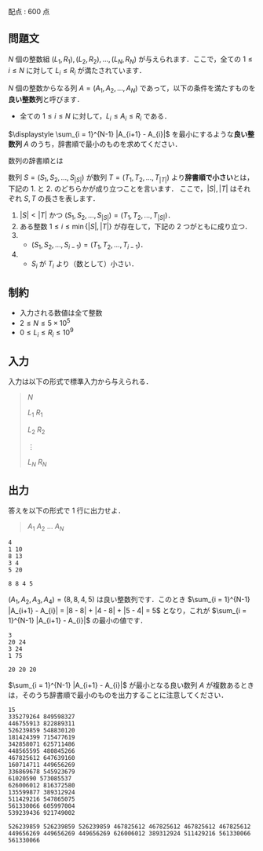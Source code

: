 配点 : $600$ 点

## 問題文

$N$ 個の整数組 $(L_1, R_1), (L_2, R_2), \dots, (L_N, R_N)$ が与えられます．ここで，全ての $1\leq i\leq N$ に対して $L_i \leq R_i$ が満たされています．

$N$ 個の整数からなる列 $A = (A_1, A_2, \ldots, A_N)$ であって，以下の条件を満たすものを**良い整数列**と呼びます．

- 全ての $1\leq i\leq N$ に対して，$L_i \leq A_i \leq R_i$ である．

$\displaystyle \sum_{i = 1}^{N-1} |A_{i+1} - A_{i}|$ を最小にするような**良い整数列** $A$ のうち，辞書順で最小のものを求めてください．

 数列の辞書順とは

数列 $S = (S_1,S_2,\ldots,S_{|S|})$ が数列 $T = (T_1,T_2,\ldots,T_{|T|})$ より**辞書順で小さい**とは，下記の 1. と 2. のどちらかが成り立つことを言います．
ここで，$|S|, |T|$ はそれぞれ $S, T$ の長さを表します．

1. $|S| \lt |T|$ かつ $(S_1,S_2,\ldots,S_{|S|}) = (T_1,T_2,\ldots,T_{|S|})$．
2. ある整数 $1 \leq i \leq \min\lbrace |S|, |T| \rbrace$ が存在して，下記の $2$ つがともに成り立つ．
1.    - $(S_1,S_2,\ldots,S_{i-1}) = (T_1,T_2,\ldots,T_{i-1})$．
2.    - $S_i$ が $T_i$ より（数として）小さい．

## 制約

- 入力される数値は全て整数
- $2 \leq N \leq 5 \times 10^5$
- $0 \leq L_i \leq R_i \leq 10^9$

## 入力

入力は以下の形式で標準入力から与えられる．

> $N$
> 
> $L_1$ $R_1$
> 
> $L_2$ $R_2$
> 
> $\vdots$
> 
> $L_N$ $R_N$

## 出力

答えを以下の形式で $1$ 行に出力せよ．

> $A_1$ $A_2$ $\ldots$ $A_N$

```input1
4
1 10
8 13
3 4
5 20
```

```output1
8 8 4 5
```

$(A_1, A_2, A_3, A_4) = (8, 8, 4, 5)$ は良い整数列です．このとき $\sum_{i = 1}^{N-1} |A_{i+1} - A_{i}| = |8 - 8| + |4 - 8| + |5 - 4| = 5$ となり，これが $\sum_{i = 1}^{N-1} |A_{i+1} - A_{i}|$ の最小の値です．

```input2
3
20 24
3 24
1 75
```

```output2
20 20 20
```

$\sum_{i = 1}^{N-1} |A_{i+1} - A_{i}|$ が最小となる良い数列 $A$ が複数あるときは，そのうち辞書順で最小のものを出力することに注意してください．

```input3
15
335279264 849598327
446755913 822889311
526239859 548830120
181424399 715477619
342858071 625711486
448565595 480845266
467825612 647639160
160714711 449656269
336869678 545923679
61020590 573085537
626006012 816372580
135599877 389312924
511429216 547865075
561330066 605997004
539239436 921749002
```

```output3
526239859 526239859 526239859 467825612 467825612 467825612 467825612 449656269 449656269 449656269 626006012 389312924 511429216 561330066 561330066
```